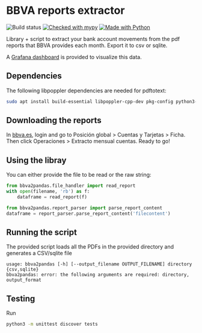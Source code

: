 # BBVA reports extractor
![Build status](https://github.com/blalop/bbva2pandas/workflows/test.yml/badge.svg)
[![Checked with mypy](http://www.mypy-lang.org/static/mypy_badge.svg)](http://mypy-lang.org/)
[![Made with Python](https://img.shields.io/badge/Made%20with-Python-1f425f.svg)](https://www.python.org/)

Library + script to extract your bank account movements from the pdf reports that BBVA provides each month. Export it to csv or sqlite.

A [Grafana dashboard](grafana/bank_movements.json) is provided to visualize this data.

## Dependencies

The following libpoppler dependencies are needed for pdftotext:

```bash
sudo apt install build-essential libpoppler-cpp-dev pkg-config python3-dev
```

## Downloading the reports

In [bbva.es](https://bbva.es), login and go to Posición global > Cuentas y Tarjetas > Ficha. Then click Operaciones > Extracto mensual cuentas. Ready to go!

## Using the libray

You can either provide the file to be read or the raw string:

```python
from bbva2pandas.file_handler import read_report
with open(filename, 'rb') as f:
    dataframe = read_report(f)
```

```python
from bbva2pandas.report_parser import parse_report_content
dataframe = report_parser.parse_report_content('filecontent')
```

## Running the script

The provided script loads all the PDFs in the provided directory and generates a CSV/sqlite file
```
usage: bbva2pandas [-h] [--output_filename OUTPUT_FILENAME] directory {csv,sqlite}
bbva2pandas: error: the following arguments are required: directory, output_format
```

## Testing

Run

```bash
python3 -m unittest discover tests
```